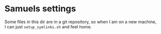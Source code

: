 # Samuels __settings__

Some files in this dir are in a git repository, so when I am on a new machine, I can just `setup_symlinks.sh` and feel home.





